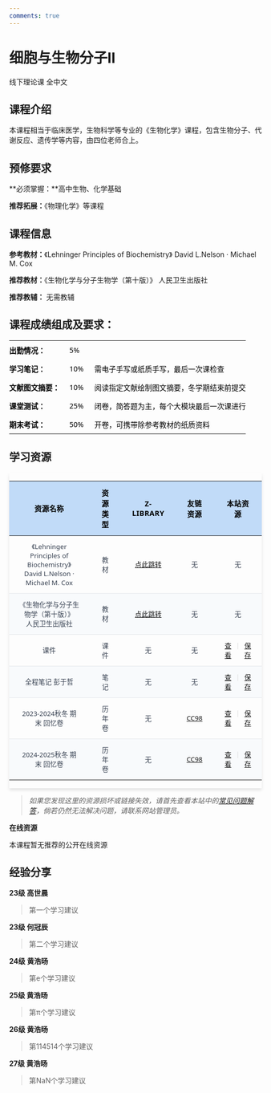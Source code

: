 ```yaml
---
comments: true
---
```


# 细胞与生物分子Ⅱ
线下理论课 全中文


## 课程介绍

本课程相当于临床医学，生物科学等专业的《生物化学》课程，包含生物分子、代谢反应、遗传学等内容，由四位老师合上。

## 预修要求

**必须掌握：**高中生物、化学基础

**推荐拓展：**《物理化学》等课程

## 课程信息

**参考教材：**《Lehninger Principles of Biochemistry》 David L.Nelson · Michael M. Cox

**推荐教材：**《生物化学与分子生物学（第十版）》 人民卫生出版社

**推荐教辅：** 无需教辅

## 课程成绩组成及要求：

<!DOCTYPE html>
<html lang="zh">
<head>
    <meta charset="UTF-8">
    <style>
    .percentage-table {
        max-width: 100%;
        overflow-x: auto;
    }
    .percentage-table {
        width: 100%;
        border-collapse: collapse;
        font-family: 'Segoe UI', Tahoma, Geneva, Verdana, sans-serif;
    }
    .percentage-table td {
        padding: 8px 0px;
        font-size: 0.9em;
        color:rgb(0, 0, 0);
    }
    .first-column {
        width: 120px; /* 固定宽度 */
        white-space: nowrap; /* 防止文本换行 */
    }
    .second-column {
        width: 50px;
        white-space: nowrap;
    }
    .table-container {
        max-width: 100%;
        overflow-x: auto;
        box-shadow: 0 4px 6px rgba(0, 0, 0, 0.1);
    }
    .resource-table {
        width: 100%;
        border-collapse: collapse;
        font-family: 'Segoe UI', Tahoma, Geneva, Verdana, sans-serif;
    }
    .resource-table thead {
        background:rgb(193, 219, 248);;
        color: black;
    }
    .resource-table th {
        padding: 12px 20px;
        text-align: middle;
        font-weight: 600;
        text-transform: uppercase;
        font-size: 0.9em;
        letter-spacing: 0.03em;
    }
    .resource-table tbody tr {
        border-bottom: 1px solid #e5e7eb;
        transition: background-color 0.2s;
    }
    .resource-table tbody tr:nth-child(even) {
        background-color: #f8fafc;
    }
    .resource-table tbody tr:hover {
        background-color: #f1f5f9;
    }
    .resource-table td {
        padding: 12px 20px;
        text-align: center;
        justify-content: center;
        font-size: 0.83em;
        color: #374151;
    }
    .resource-table tbody tr:last-child {
        border-bottom: none;
    }
    .link-divider {
        display: inline-flex;
        align-itenms: center;
    }
    .divider {
        color: #ddd;
        margin: 0 8px;
        transition: all 0.3s;
    }
    .link-divider:hover .divider {
        color: #666;
        transform: rotate(360deg);
    }
    </style>
</head>
<body>
    <table class="percentage-table">
        <tbody>
            <tr>
                <td class = "first-column"><b>出勤情况：</b></td>
                <td class = "second-column">5%</td>
                <td> </td>
            </tr>
            <tr>
                <td><b>学习笔记：</b></td>
                <td>10%</td>
                <td>需电子手写或纸质手写，最后一次课检查</td>
            </tr>
            <tr>
                <td><b>文献图文摘要：</b></td>
                <td>10%</td>
                <td>阅读指定文献绘制图文摘要，冬学期结束前提交</td>
            </tr>
            <tr>
                <td><b>课堂测试：</b></td>
                <td>25%</td>
                <td>闭卷，简答题为主，每个大模块最后一次课进行</td>
            </tr>
            <tr>
                <td><b>期末考试：</b></td>
                <td>50%</td>
                <td>开卷，可携带除参考教材的纸质资料</td>
            </tr>
        </tbody>
    </table>
</body>
</html>

## 学习资源

<html>
<body>
    <div class="table-container">
        <table class="resource-table">
            <thead>
                <tr>
                    <th>资源名称</th>
                    <th>资源类型</th>
                    <th>Z-library</th>
                    <th>友链资源</th>
                    <th>本站资源</th>
                </tr>
            </thead>
            <tbody>
                <tr>
                    <td>《Lehninger Principles of Biochemistry》 <br> David L.Nelson · Michael M. Cox</td>
                    <td>教材</td>
                    <td><a href="https://zh.101ml.store/dl/37457280/fbfbf1">点此跳转</a></td>
                    <td>无</td>
                    <td>无</td>
                </tr>
                <tr>
                    <td>《生物化学与分子生物学（第十版）》 <br> 人民卫生出版社</td>
                    <td>教材</td>
                    <td><a href="https://zh.101ml.store/dl/28422245/0ac8bc">点此跳转</a></td>
                    <td>无</td>
                    <td>无</td>
                </tr>
                <tr>
                    <td>课件</td>
                    <td>课件</td>
                    <td>无</td>
                    <td>无</td>
                    <td><span class="link-divider"><a href="https://zh.101ml.store/dl/37457280/fbfbf1">查看</a><span class="divider">|</span><a href="https://zjuers.com">保存</a></span></td>
                </tr>
                <tr>
                    <td>全程笔记 彭于哲</td>
                    <td>笔记</td>
                    <td>无</td>
                    <td>无</td>
                    <td><span class="link-divider"><a href="https://zh.101ml.store/dl/37457280/fbfbf1">查看</a><span class="divider">|</span><a href="https://zjuers.com">保存</a></span></td>
                </tr>
                <tr>
                    <td>2023-2024秋冬 期末 回忆卷</td>
                    <td>历年卷</td>
                    <td>无</td>
                    <td><a href="https://www.cc98.org/topic/6087340">CC98</a></td>
                    <td><span class="link-divider"><a href="https://zh.101ml.store/dl/37457280/fbfbf1">查看</a><span class="divider">|</span><a href="https://zjuers.com">保存</a></span></td>
                </tr>
                <tr>
                    <td>2024-2025秋冬 期末 回忆卷</td>
                    <td>历年卷</td>
                    <td>无</td>
                    <td><a href="https://www.cc98.org/topic/6087340">CC98</a></td>
                    <td><span class="link-divider"><a href="https://zh.101ml.store/dl/37457280/fbfbf1">查看</a><span class="divider">|</span><a href="https://zjuers.com">保存</a></span></td>
                </tr>
            </tbody>
        </table>
    </div>

</body>
</html>


>*如果您发现这里的资源损坏或链接失效，请首先查看本站中的<a href="我也不知道指向哪里">常见问题解答</a>，倘若仍然无法解决问题，请联系网站管理员。*

**在线资源**

本课程暂无推荐的公开在线资源

## 经验分享

**23级 高世晨** 

> 第一个学习建议

**23级 何冠辰**

> 第二个学习建议

**24级 黄浩旸**

> 第e个学习建议

**25级 黄浩旸**

> 第π个学习建议

**26级 黄浩旸**

> 第114514个学习建议

**27级 黄浩旸**

> 第NaN个学习建议



